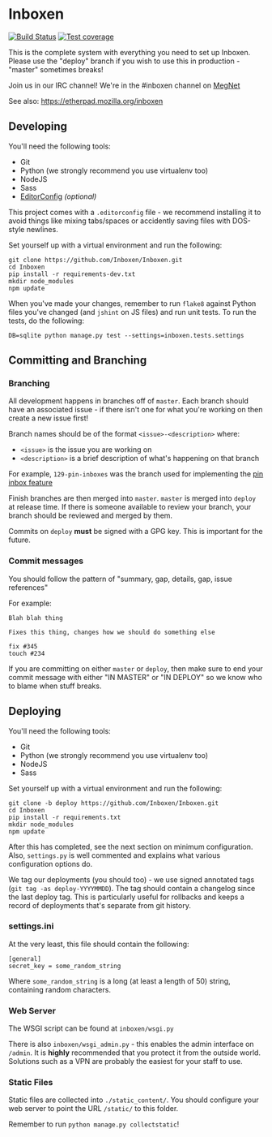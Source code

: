 Inboxen
=======

[![Build Status](https://travis-ci.org/Inboxen/Inboxen.svg?branch=master)](https://travis-ci.org/Inboxen/Inboxen)
[![Test coverage](http://codecov.io/github/Inboxen/Inboxen/coverage.svg?branch=master)](http://codecov.io/github/Inboxen/Inboxen?branch=master)

This is the complete system with everything you need to set up Inboxen. Please
use the "deploy" branch if you wish to use this in production - "master"
sometimes breaks!

Join us in our IRC channel! We're in the #inboxen channel on
[MegNet](https://www.megworld.co.uk/irc/)

See also: <https://etherpad.mozilla.org/inboxen>

Developing
----------

You'll need the following tools:

* Git
* Python (we strongly recommend you use virtualenv too)
* NodeJS
* Sass
* [EditorConfig](http://editorconfig.org/) *(optional)*

This project comes with a `.editorconfig` file - we recommend installing it to
avoid things like mixing tabs/spaces or accidently saving files with DOS-style
newlines.

Set yourself up with a virtual environment and run the following:

```
git clone https://github.com/Inboxen/Inboxen.git
cd Inboxen
pip install -r requirements-dev.txt
mkdir node_modules
npm update
```

When you've made your changes, remember to run `flake8` against Python files
you've changed (and `jshint` on JS files) and run unit tests. To run the tests,
do the following:

```
DB=sqlite python manage.py test --settings=inboxen.tests.settings
```

Committing and Branching
------------------------

### Branching

All development happens in branches off of `master`. Each branch should have an
associated issue - if there isn't one for what you're working on then create a
new issue first!

Branch names should be of the format `<issue>-<description>` where:

* `<issue>` is the issue you are working on
* `<description>` is a brief description of what's happening on that branch

For example, `129-pin-inboxes` was the branch used for implementing the [pin
inbox feature](https://github.com/Inboxen/Inboxen/issues/129)

Finish branches are then merged into `master`. `master` is merged into `deploy`
at release time. If there is someone available to review your branch, your
branch should be reviewed and merged by them.

Commits on `deploy` **must** be signed with a GPG key. This is important for
the future.

### Commit messages

You should follow the pattern of "summary, gap, details, gap, issue references"

For example:

```
Blah blah thing

Fixes this thing, changes how we should do something else

fix #345
touch #234
```

If you are committing on either `master` or `deploy`, then make sure to end your
commit message with either "IN MASTER" or "IN DEPLOY" so we know who to blame
when stuff breaks.

Deploying
---------

You'll need the following tools:

* Git
* Python (we strongly recommend you use virtualenv too)
* NodeJS
* Sass

Set yourself up with a virtual environment and run the following:

```
git clone -b deploy https://github.com/Inboxen/Inboxen.git
cd Inboxen
pip install -r requirements.txt
mkdir node_modules
npm update
```

After this has completed, see the next section on minimum configuration. Also,
`settings.py` is well commented and explains what various configuration options
do.

We tag our deployments (you should too) - we use signed annotated tags (`git
tag -as deploy-YYYYMMDD`). The tag should contain a changelog since the last
deploy tag. This is particularly useful for rollbacks and keeps a record of
deployments that's separate from git history.

### settings.ini

At the very least, this file should contain the following:

```
[general]
secret_key = some_random_string
```

Where `some_random_string` is a long (at least a length of 50) string,
containing random characters.

### Web Server

The WSGI script can be found at `inboxen/wsgi.py`

There is also `inboxen/wsgi_admin.py` - this enables the admin interface on
`/admin`. It is **highly** recommended that you protect it from the outside
world.  Solutions such as a VPN are probably the easiest for your staff to use.

### Static Files

Static files are collected into `./static_content/`. You should configure your
web server to point the URL `/static/` to this folder.

Remember to run `python manage.py collectstatic`!
